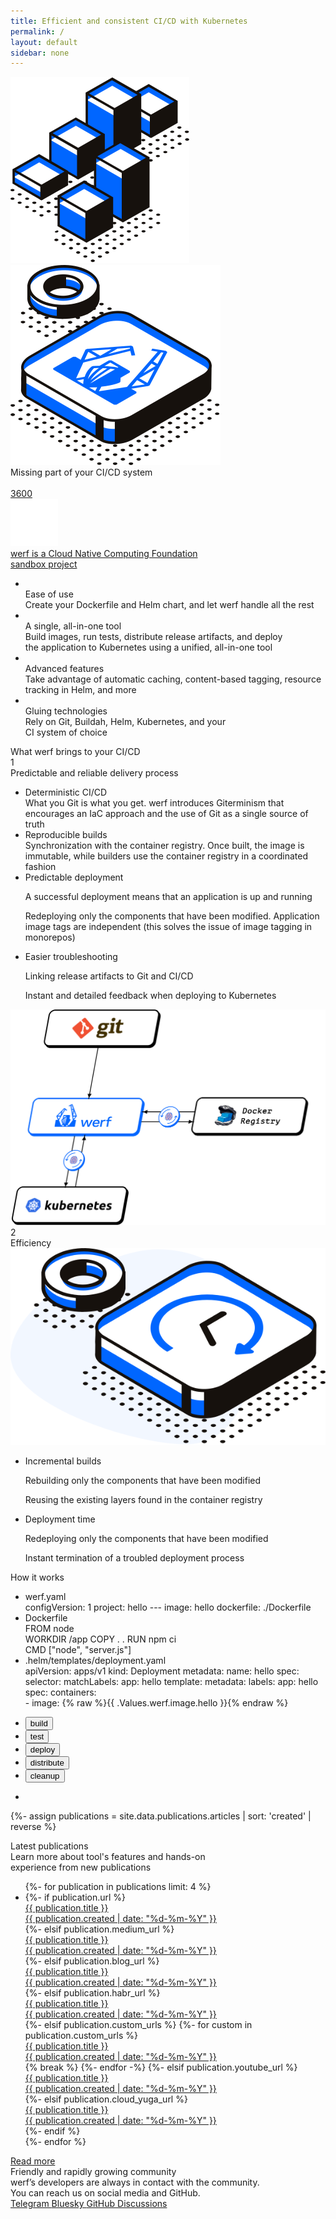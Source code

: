 ```yaml
---
title: Efficient and consistent CI/CD with Kubernetes
permalink: /
layout: default
sidebar: none
---
```


<div class="intro-banner" id="intro-banner">
    <div class="page__container">
        <div class="intro-banner__background-shapes">
            <img class="left" src="/assets/images/backgrounds/intro-banner-left.svg" alt="">
            <img class="right" src="/assets/images/backgrounds/intro-banner-right.svg" alt="">
        </div>
        <div class="intro-banner__wrap">
            <div class="intro-banner__title">Missing part of your CI/CD system</div>
            <div class="building-utility__pic">
                <img src="{% asset landing/building-utility-scheme.svg @path %}" alt="">
            </div>
            <div class="intro-banner__links">
                <div class="intro-banner__links-github">
                    <span class="page__icon page__icon_github-white intro-banner__github-icon"></span>
                    <a href="https://github.com/werf/werf" class="intro-banner__github-counter">
                        <span class="intro-banner__github-counter-num"><span class="gh_counter">3600</span></span>
                    </a>
                </div>
                <div class="intro-banner__link-cncf">
                    <a href="https://www.cncf.io/projects/werf/" target="_blank">
                        <!-- spell-check-ignore -->
                        <img src="/assets/images/cncf-logo-small.svg" alt="">
                        <!-- end-spell-check-ignore -->
                        <div class="link-cncf__text">werf is a Cloud Native Computing Foundation<br> sandbox project</div>
                    </a>
                </div>
            </div>
        </div>
    </div>
</div>

<div class="features-card" id="werf-features">
    <div class="page__container">
        <div class="features-card__wrap">
            <ul class="features-card__list">
                <li class="features-card__item">
                    <div class="card__item-icon">
                        <img src="{% asset icons/finger.svg @path %}" alt="">
                    </div>
                    <div class="card__item-title">Ease of use</div>
                    <div class="card__item-text">Create your Dockerfile and Helm chart, and let werf handle all the rest</div>
                </li>
                <li class="features-card__item">
                    <div class="card__item-icon">
                        <img src="{% asset icons/box-icon.svg @path %}" alt="">
                    </div>
                    <div class="card__item-title">A single, all-in-one tool</div>
                    <div class="card__item-text">Build images, run tests, distribute release artifacts, and deploy the application to Kubernetes using a unified, all-in-one tool</div>
                </li>
                <li class="features-card__item">
                    <div class="card__item-icon">
                        <img src="{% asset icons/weightlifter-icon.svg @path %}" alt="">
                    </div>
                    <div class="card__item-title">Advanced features</div>
                    <div class="card__item-text">Take advantage of automatic caching, content-based tagging, resource tracking in Helm, and more</div>
                </li>
                <li class="features-card__item">
                    <div class="card__item-icon">
                        <img src="{% asset icons/triangel.svg @path %}" alt="">
                    </div>
                    <div class="card__item-title">Gluing technologies</div>
                    <div class="card__item-text">Rely on Git, <span class="tooltip-text" title="Dockerfile builder from Red Hat">Buildah</span>, Helm, Kubernetes, and your<br>CI system of choice</div>
                </li>
            </ul>
        </div>
    </div>
</div>

<div class="what-problems-solve">
    <div class="page__container">
        <div class="what-problems__title title-h3">What werf brings to your CI/CD</div>
        <div class="what-problems__subtitle">
            <span class="subtitle-problem-number">1</span>
            <div class="subtitle-problem-text">Predictable and reliable delivery process</div>
        </div>
        <div class="what-problems__wrap">
            <div class="what-problems__grid">
                <ul class="what-problems__list">
                    <li class="features-card__item">
                        <div class="card__item-title">Deterministic CI/CD</div>
                        <div class="card__item-text">What you Git is what you get. werf introduces Giterminism that encourages an IaC approach and the use of Git as a single source of truth</div>
                    </li>
                    <li class="features-card__item">
                        <div class="card__item-title">Reproducible builds</div>
                        <div class="card__item-text">Synchronization with the container registry. Once built, the image is immutable, while builders use the container registry in a coordinated fashion</div>
                    </li>
                    <li class="features-card__item">
                        <div class="card__item-title">Predictable deployment</div>
                        <div class="card__item-text">
                            <p>A successful deployment means that an application is up and running</p>
                            <p>Redeploying only the components that have been modified. Application image tags are independent (this solves the issue of image tagging in monorepos)</p>
                        </div>
                    </li>
                    <li class="features-card__item">
                        <div class="card__item-title">Easier troubleshooting</div>
                        <div class="card__item-text">
                            <p>Linking release artifacts to Git and CI/CD</p>
                            <p>Instant and detailed feedback when deploying to Kubernetes</p>
                        </div>
                    </li>
                </ul>
            </div>
            <div class="what-problems__pic">
                <img src="/assets/images/werf-schema.svg" alt="">
            </div>
        </div>
        <div class="what-problems__subtitle">
            <span class="subtitle-problem-number">2</span>
            <div class="subtitle-problem-text">Efficiency</div>
        </div>
        <div class="what-problems__wrap">
            <div class="what-problems__pic">
                <img src="/assets/images/werf-time.svg" alt="">
            </div>
            <div class="what-problems__grid">
                <ul class="what-problems__list">
                    <li class="features-card__item">
                        <div class="card__item-title">Incremental builds</div>
                        <div class="card__item-text">
                            <p>Rebuilding only the components that have been modified</p>
                            <p>Reusing the existing layers found in the container registry</p>
                        </div>
                    </li>
                    <li class="features-card__item">
                        <div class="card__item-title">Deployment time</div>
                        <div class="card__item-text">
                            <p>Redeploying only the components that have been modified</p>
                            <p>Instant termination of a troubled deployment process</p>
                        </div>
                    </li>
                </ul>
            </div>
        </div>
    </div>
</div>

<div class="demo-block" id="how-it-works">
    <div class="page__container">
        <div class="demo-block__wrap">
            <div class="demo-block__title title-h3">How it works</div>
            <div class="demo-block__tabs-wrap">
                <div class="demo-block__code">
                    <!-- spell-check-ignore -->
                    <ul class="code-list">
                        <li class="code-item">
                            <div class="code-item-title">werf.yaml</div>
                            <div class="code-item-text">
                                <span>configVersion: 1</span>
                                <span>project: hello</span>
                                <span>---</span>
                                <span>image: hello</span>
                                <span>dockerfile: ./Dockerfile</span>
                            </div>
                        </li>
                        <li class="code-item">
                            <div class="code-item-title">Dockerfile</div>
                            <div class="code-item-text">
                                <span>FROM node</span>
                                <br>
                                <span>WORKDIR /app</span>
                                <span>COPY . .</span>
                                <span>RUN npm ci</span>
                                <br>
                                <span>CMD ["node", "server.js"]</span>
                            </div>
                        </li>
                        <li class="code-item">
                            <div class="code-item-title">.helm/templates/deployment.yaml</div>
                            <div class="code-item-text">
                                <span>apiVersion: apps/v1</span>
                                <span>kind: Deployment</span>
                                <span>metadata:
                                    <span>name: hello</span>
                                </span>
                                <span>spec:
                                <span>selector:
                                    <span>matchLabels:
                                        <span>app: hello</span>
                                    </span>
                                </span>
                                <span>template:
                                    <span>metadata:
                                        <span>labels:
                                            <span>app: hello</span>
                                        </span>
                                    </span>
                                    <span>spec:
                                        <span>containers:<br>
                                            - image: {% raw %}{{ .Values.werf.image.hello }}{% endraw %}
                                        </span>
                                    </span>
                                </span>
                            </span>
                            </div>
                        </li>
                    </ul>
                    <!-- end-spell-check-ignore -->
                </div>
                <div class="demo-block__tabs">
                    <div class="tabs__nav">
                        <ul class="tabs__nav-list">
                            <li class="tabs__nav-item"><button class="button active" data-tabs-button="build">build</button></li>
                            <li class="tabs__nav-item"><button class="button" data-tabs-button="test">test</button></li>
                            <li class="tabs__nav-item"><button class="button" data-tabs-button="deploy">deploy</button></li>
                            <li class="tabs__nav-item"><button class="button" data-tabs-button="distribute">distribute</button></li>
                            <li class="tabs__nav-item"><button class="button" data-tabs-button="cleanup">cleanup</button></li>
                        </ul>
                    </div>
                    <div class="tabs__video-wrap">
                        <ul class="tabs__video-list">
                            <li class="tabs__video-item" data-tabs-video="build">
                                <div class="tabs__video-item-terminal">
                                    <div class="tabs__video-item-container" id="demo"></div>
                                </div>
                            </li>
                        </ul>
                    </div>
                </div>
            </div>
        </div>
    </div>
</div>

{%- assign publications = site.data.publications.articles | sort: 'created' | reverse %}

<div class="publications" id="publications">
  <div class="page__container">
    <div class="publications__content">
      <div class="publications__title">Latest publications</div>
      <div class="publications__subtitle">Learn more about tool's features and hands-on<br />experience from new publications</div>
      <div class="publications__cards">
        <ul class="publications__cards--list">
          {%- for publication in publications limit: 4 %}
            <li class="publications__cards--item">
              {%- if publication.url %}
                <a href="{{ publication.url }}" class="publications__cards--link" target="_blank">
                  <span class="publications__cards--pic" style="background-image: url('{{ publication.img | true_relative_url }}')"></span>
                  <div class="publications__cards--title">{{ publication.title }}</div>
                  <div class="publications__cards--date">{{ publication.created | date: "%d-%m-%Y" }}</div>
                </a>
              {%- elsif publication.medium_url %}
                <a href="{{ publication.medium_url }}" class="publications__cards--link" target="_blank">
                  <span class="publications__cards--pic" style="background-image: url('{{ publication.img | true_relative_url }}')"></span>
                  <div class="publications__cards--title">{{ publication.title }}</div>
                  <div class="publications__cards--date">{{ publication.created | date: "%d-%m-%Y" }}</div>
                </a>
              {%- elsif publication.blog_url %}
                <a href="{{ publication.blog_url }}" class="publications__cards--link" target="_blank">
                  <span class="publications__cards--pic" style="background-image: url('{{ publication.img | true_relative_url }}')"></span>
                  <div class="publications__cards--title">{{ publication.title }}</div>
                  <div class="publications__cards--date">{{ publication.created | date: "%d-%m-%Y" }}</div>
                </a>
              {%- elsif publication.habr_url %}
                <a href="{{ publication.habr_url }}" class="publications__cards--link" target="_blank">
                  <span class="publications__cards--pic" style="background-image: url('{{ publication.img | true_relative_url }}')"></span>
                  <div class="publications__cards--title">{{ publication.title }}</div>
                  <div class="publications__cards--date">{{ publication.created | date: "%d-%m-%Y" }}</div>
                </a>
              {%- elsif publication.custom_urls %}
              {%- for custom in publication.custom_urls %}
                <a href="{{ custom.url }}" class="publications__cards--link" target="_blank">
                  <span class="publications__cards--pic" style="background-image: url('{{ publication.img | true_relative_url }}')"></span>
                  <div class="publications__cards--title">{{ publication.title }}</div>
                  <div class="publications__cards--date">{{ publication.created | date: "%d-%m-%Y" }}</div>
                </a>
              {% break %}
              {%- endfor -%}
              {%- elsif publication.youtube_url %}
                <a href="{{ publication.youtube_url }}" class="publications__cards--link" target="_blank">
                  <span class="publications__cards--pic" style="background-image: url('{{ publication.img | true_relative_url }}')"></span>
                  <div class="publications__cards--title">{{ publication.title }}</div>
                  <div class="publications__cards--date">{{ publication.created | date: "%d-%m-%Y" }}</div>
                </a>
              {%- elsif publication.cloud_yuga_url %}
                <a href="{{ publication.cloud_yuga_url }}" class="publications__cards--link" target="_blank">
                  <span class="publications__cards--pic" style="background-image: url('{{ publication.img | true_relative_url }}')"></span>
                  <div class="publications__cards--title">{{ publication.title }}</div>
                  <div class="publications__cards--date">{{ publication.created | date: "%d-%m-%Y" }}</div>
                </a>
              {%- endif %}
            </li>
          {%- endfor %}
        </ul>
      </div>
      <div class="community__btns">
          <a href="/publications.html" class="page__btn page__btn_o publications__btn">
              <span>Read more</span>
          </a>
      </div>
    </div>
  </div>
</div>

<div class="community" id="community">
    <div class="page__container">
        <div class="community__content">
            <div class="community__title">Friendly and rapidly growing community</div>
            <div class="community__subtitle">werf’s developers are always in contact with the community.<br/> You can reach us on social media and GitHub.</div>
            <div class="community__btns">
                <a href="{{ site.social_links[page.lang].telegram }}" target="_blank" class="page__btn page__btn_w community__btn">
                    <span class="page__icon page__icon_telegram"></span>
                    Telegram
                </a>
                <a href="{{ site.social_links[page.lang].bluesky }}" target="_blank" class="page__btn page__btn_w community__btn">
                    <span class="page__icon page__icon_bluesky"></span>
                    Bluesky
                </a>
                <a href="https://github.com/werf/werf/discussions" rel="noopener noreferrer" target="_blank" class="page__btn page__btn_w community__btn">
                    <span class="page__icon page__icon_github"></span>
                    GitHub Discussions
                </a>
            </div>
        </div>
    </div>
</div>
